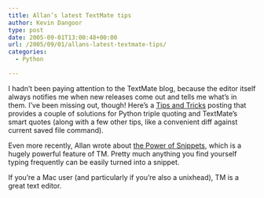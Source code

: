 ```yaml
---
title: Allan’s latest TextMate tips
author: Kevin Dangoor
type: post
date: 2005-09-01T13:00:48+00:00
url: /2005/09/01/allans-latest-textmate-tips/
categories:
  - Python

---
```

I hadn&#8217;t been paying attention to the TextMate blog, because the editor itself always notifies me when new releases come out and tells me what&#8217;s in them. I&#8217;ve been missing out, though! Here&#8217;s a [Tips and Tricks][1] posting that provides a couple of solutions for Python triple quoting and TextMate&#8217;s smart quotes (along with a few other tips, like a convenient diff against current saved file command). 

Even more recently, Allan wrote about [the Power of Snippets][2], which is a hugely powerful feature of TM. Pretty much anything you find yourself typing frequently can be easily turned into a snippet.

If you&#8217;re a Mac user (and particularly if you&#8217;re also a unixhead), TM is a great text editor.

 [1]: http://macromates.com/blog/archives/2005/08/11/tips-and-tricks/
 [2]: http://macromates.com/blog/archives/2005/08/25/the-power-of-snippets/